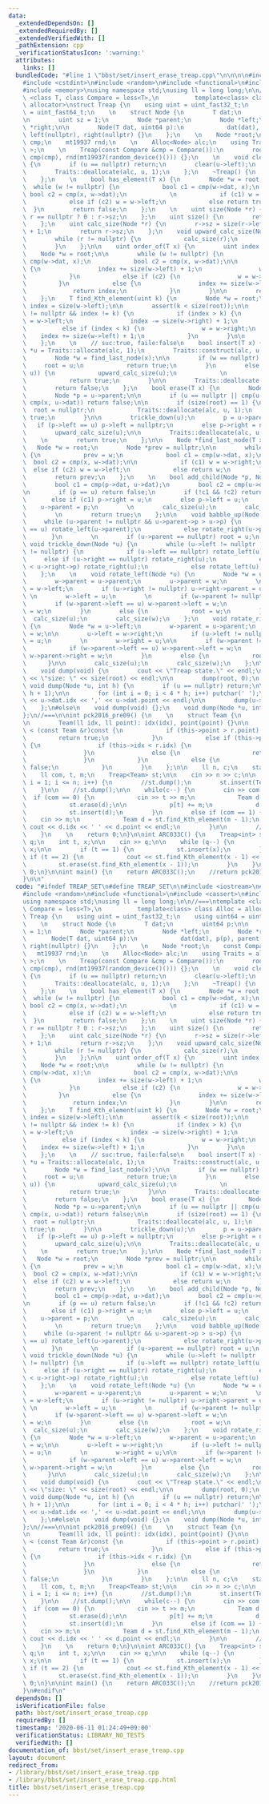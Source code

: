 ```yaml
---
data:
  _extendedDependsOn: []
  _extendedRequiredBy: []
  _extendedVerifiedWith: []
  _pathExtension: cpp
  _verificationStatusIcon: ':warning:'
  attributes:
    links: []
  bundledCode: "#line 1 \"bbst/set/insert_erase_treap.cpp\"\n\n\n\n#include <iostream>\n\
    #include <cstdint>\n#include <random>\n#include <functional>\n#include <cassert>\n\
    #include <memory>\nusing namespace std;\nusing ll = long long;\n\n//===\ntemplate\
    \ <class T, class Compare = less<T>,\n          template<class> class Alloc =\
    \ allocator>\nstruct Treap {\n    using uint = uint_fast32_t;\n    using uint64\
    \ = uint_fast64_t;\n    \n    struct Node {\n        T dat;\n        uint64 p;\n\
    \n        uint sz = 1;\n        Node *parent;\n        Node *left;\n        Node\
    \ *right;\n\n        Node(T dat, uint64 p):\n            dat(dat), p(p), parent(nullptr),\
    \ left(nullptr), right(nullptr) {}\n    };\n    \n    Node *root;\n    const Compare\
    \ cmp;\n    mt19937 rnd;\n    \n    Alloc<Node> alc;\n    using Traits = allocator_traits<Alloc<Node>\
    \ >;\n    \n    Treap(const Compare &cmp = Compare()):\n        root(nullptr),\
    \ cmp(cmp), rnd(mt19937(random_device()())) {};\n    \n    void clear(Node *u)\
    \ {\n        if (u == nullptr) return;\n        clear(u->left);\n        clear(u->right);\n\
    \        Traits::deallocate(alc, u, 1);\n    };\n    ~Treap() {\n        clear(root);\n\
    \    };\n    \n    bool has_element(T x) {\n        Node *w = root;\n\n      \
    \  while (w != nullptr) {\n            bool c1 = cmp(w->dat, x);\n           \
    \ bool c2 = cmp(x, w->dat);\n            \n            if (c1) w = w->right;\n\
    \            else if (c2) w = w->left;\n            else return true;\n      \
    \  }\n        return false;\n    };\n    \n    uint size(Node *r) {\n        return\
    \ r == nullptr ? 0 : r->sz;\n    };\n    uint size() {\n        return size(root);\n\
    \    };\n    uint calc_size(Node *r) {\n        r->sz = size(r->left) + size(r->right)\
    \ + 1;\n        return r->sz;\n    };\n    void upward_calc_size(Node *r) {\n\
    \        while (r != nullptr) {\n            calc_size(r);\n            r = r->parent;\n\
    \        }\n    };\n\n    uint order_of(T x) {\n        uint index = 0;\n    \
    \    Node *w = root;\n\n        while (w != nullptr) {\n            bool c1 =\
    \ cmp(w->dat, x);\n            bool c2 = cmp(x, w->dat);\n\n            if (c1)\
    \ {\n                index += size(w->left) + 1;\n                w = w->right;\n\
    \            }\n            else if (c2) {\n                w = w->left;\n   \
    \         }\n            else {\n                index += size(w->left);\n   \
    \             return index;\n            }\n        }\n\n        return -1;\n\
    \    };\n    T find_Kth_element(uint k) {\n        Node *w = root;\n        uint\
    \ index = size(w->left);\n\n        assert(k < size(root));\n\n        while (w\
    \ != nullptr && index != k) {\n            if (index > k) {\n                w\
    \ = w->left;\n                index -= size(w->right) + 1;\n            }\n  \
    \          else if (index < k) {\n                w = w->right;\n            \
    \    index += size(w->left) + 1;\n            }\n        }\n\n        return w->dat;\n\
    \    };\n    \n    // suc:true, faile:false\n    bool insert(T x) {\n        Node\
    \ *u = Traits::allocate(alc, 1);\n        Traits::construct(alc, u, x, (uint64)rnd());\n\
    \        Node *w = find_last_node(x);\n\n        if (w == nullptr) {\n       \
    \     root = u;\n            return true;\n        }\n        else if(add_child(w,\
    \ u)) {\n            upward_calc_size(u);\n            \n            babble_up(u);\n\
    \            return true;\n        }\n\n        Traits::deallocate(alc, u, 1);\n\
    \        return false;\n    };\n    bool erase(T x) {\n        Node *u = find_last_node(x);\n\
    \        Node *p = u->parent;\n\n        if (u == nullptr || cmp(u->dat, x) ||\
    \ cmp(x, u->dat)) return false;\n\n        if (size(root) == 1) {\n          \
    \  root = nullptr;\n            Traits::deallocate(alc, u, 1);\n            return\
    \ true;\n        }\n\n        trickle_down(u);\n        p = u->parent;\n     \
    \   if (p->left == u) p->left = nullptr;\n        else p->right = nullptr;\n\n\
    \        upward_calc_size(u);\n\n        Traits::deallocate(alc, u, 1);\n    \
    \    \n        return true;\n    };\n\n    Node *find_last_node(T x) {\n     \
    \   Node *w = root;\n        Node *prev = nullptr;\n\n        while (w != nullptr)\
    \ {\n            prev = w;\n            bool c1 = cmp(w->dat, x);\n          \
    \  bool c2 = cmp(x, w->dat);\n\n            if (c1) w = w->right;\n          \
    \  else if (c2) w = w->left;\n            else return w;\n        }\n        \n\
    \        return prev;\n    };\n    \n    bool add_child(Node *p, Node *u) {\n\
    \        bool c1 = cmp(p->dat, u->dat);\n        bool c2 = cmp(u->dat, p->dat);\n\
    \n        if (p == u) return false;\n        if (!c1 && !c2) return false;\n \
    \       else if (c1) p->right = u;\n        else p->left = u;\n        \n    \
    \    u->parent = p;\n        \n        calc_size(u);\n        calc_size(p);\n\
    \        \n        return true;\n    };\n\n    void babble_up(Node *u) {\n   \
    \     while (u->parent != nullptr && u->parent->p > u->p) {\n            if (u->parent->right\
    \ == u) rotate_left(u->parent);\n            else rotate_right(u->parent);\n \
    \       }\n        \n        if (u->parent == nullptr) root = u;\n    };\n   \
    \ void trickle_down(Node *u) {\n        while (u->left != nullptr || u->right\
    \ != nullptr) {\n            if (u->left == nullptr) rotate_left(u);\n       \
    \     else if (u->right == nullptr) rotate_right(u);\n            else if (u->left->p\
    \ < u->right->p) rotate_right(u);\n            else rotate_left(u);\n        }\n\
    \    };\n    \n    void rotate_left(Node *u) {\n        Node *w = u->right;\n\
    \        w->parent = u->parent;\n        u->parent = w;\n        \n        u->right\
    \ = w->left;\n        if (u->right != nullptr) u->right->parent = u;\n       \
    \ \n        w->left = u;\n        \n        if (w->parent != nullptr) {\n    \
    \        if (w->parent->left == u) w->parent->left = w;\n            else w->parent->right\
    \ = w;\n        }\n        else {\n            root = w;\n        }\n\n      \
    \  calc_size(u);\n        calc_size(w);\n    };\n    void rotate_right(Node *u)\
    \ {\n        Node *w = u->left;\n        w->parent = u->parent;\n        u->parent\
    \ = w;\n\n        u->left = w->right;\n        if (u->left != nullptr) u->left->parent\
    \ = u;\n        \n        w->right = u;\n\n        if (w->parent != nullptr) {\n\
    \            if (w->parent->left == u) w->parent->left = w;\n            else\
    \ w->parent->right = w;\n        }\n        else {\n            root = w;\n  \
    \      }\n\n        calc_size(u);\n        calc_size(w);\n    };\n\n#ifndef NODEBUG\n\
    \    void dump(void) {\n        cout << \"Treap state.\" << endl;\n        cout\
    \ << \"size: \" << size(root) << endl;\n\n        dump(root, 0);\n    };\n   \
    \ void dump(Node *u, int h) {\n        if (u == nullptr) return;\n\n        dump(u->right,\
    \ h + 1);\n\n        for (int i = 0; i < 4 * h; i++) putchar(' ');\n        cout\
    \ << u->dat.idx << ',' << u->dat.point << endl;\n\n        dump(u->left, h + 1);\n\
    \    };\n#else\n    void dump(void) {};\n    void dump(Node *u, int h) {};\n#endif\n\
    };\n//===\n\nint pck2016_pre09() {\n    \n    struct Team {\n        ll idx, point;\n\
    \n        Team(ll idx, ll point): idx(idx), point(point) {}\n\n        bool operator\
    \ < (const Team &r)const {\n            if (this->point > r.point) {\n       \
    \         return true;\n            }\n            else if (this->point == r.point)\
    \ {\n                if (this->idx < r.idx) {\n                    return true;\n\
    \                }\n                else {\n                    return false;\n\
    \                }\n            }\n            else {\n                return\
    \ false;\n            }\n        }\n    };\n\n    ll n, c;\n    static ll p[100005];\n\
    \    ll com, t, m;\n    Treap<Team> st;\n\n    cin >> n >> c;\n\n    for (int\
    \ i = 1; i <= n; i++) {\n        //st.dump();\n        st.insert(Team(i, 0));\n\
    \    }\n\n    //st.dump();\n\n    while(c--) {\n        cin >> com;\n\n      \
    \  if (com == 0) {\n            cin >> t >> m;\n            Team d = Team(t, p[t]);\n\
    \            st.erase(d);\n\n            p[t] += m;\n            d.point += m;\n\
    \            st.insert(d);\n        }\n        else if (com == 1) {\n        \
    \    cin >> m;\n            Team d = st.find_Kth_element(m - 1);\n           \
    \ cout << d.idx << ' ' << d.point << endl;\n        }\n\n        //st.dump();\n\
    \    }\n    \n    return 0;\n}\n\nint ARC033C() {\n    Treap<int> st;\n    int\
    \ q;\n    int t, x;\n\n    cin >> q;\n\n    while (q--) {\n        cin >> t >>\
    \ x;\n\n        if (t == 1) {\n            st.insert(x);\n        }\n        else\
    \ if (t == 2) {\n            cout << st.find_Kth_element(x - 1) << endl;\n   \
    \         st.erase(st.find_Kth_element(x - 1));\n        }\n    }\n\n    return\
    \ 0;\n}\n\nint main() {\n    return ARC033C();\n    //return pck2016_pre09();\n\
    }\n\n"
  code: "#ifndef TREAP_SET\n#define TREAP_SET\n\n#include <iostream>\n#include <cstdint>\n\
    #include <random>\n#include <functional>\n#include <cassert>\n#include <memory>\n\
    using namespace std;\nusing ll = long long;\n\n//===\ntemplate <class T, class\
    \ Compare = less<T>,\n          template<class> class Alloc = allocator>\nstruct\
    \ Treap {\n    using uint = uint_fast32_t;\n    using uint64 = uint_fast64_t;\n\
    \    \n    struct Node {\n        T dat;\n        uint64 p;\n\n        uint sz\
    \ = 1;\n        Node *parent;\n        Node *left;\n        Node *right;\n\n \
    \       Node(T dat, uint64 p):\n            dat(dat), p(p), parent(nullptr), left(nullptr),\
    \ right(nullptr) {}\n    };\n    \n    Node *root;\n    const Compare cmp;\n \
    \   mt19937 rnd;\n    \n    Alloc<Node> alc;\n    using Traits = allocator_traits<Alloc<Node>\
    \ >;\n    \n    Treap(const Compare &cmp = Compare()):\n        root(nullptr),\
    \ cmp(cmp), rnd(mt19937(random_device()())) {};\n    \n    void clear(Node *u)\
    \ {\n        if (u == nullptr) return;\n        clear(u->left);\n        clear(u->right);\n\
    \        Traits::deallocate(alc, u, 1);\n    };\n    ~Treap() {\n        clear(root);\n\
    \    };\n    \n    bool has_element(T x) {\n        Node *w = root;\n\n      \
    \  while (w != nullptr) {\n            bool c1 = cmp(w->dat, x);\n           \
    \ bool c2 = cmp(x, w->dat);\n            \n            if (c1) w = w->right;\n\
    \            else if (c2) w = w->left;\n            else return true;\n      \
    \  }\n        return false;\n    };\n    \n    uint size(Node *r) {\n        return\
    \ r == nullptr ? 0 : r->sz;\n    };\n    uint size() {\n        return size(root);\n\
    \    };\n    uint calc_size(Node *r) {\n        r->sz = size(r->left) + size(r->right)\
    \ + 1;\n        return r->sz;\n    };\n    void upward_calc_size(Node *r) {\n\
    \        while (r != nullptr) {\n            calc_size(r);\n            r = r->parent;\n\
    \        }\n    };\n\n    uint order_of(T x) {\n        uint index = 0;\n    \
    \    Node *w = root;\n\n        while (w != nullptr) {\n            bool c1 =\
    \ cmp(w->dat, x);\n            bool c2 = cmp(x, w->dat);\n\n            if (c1)\
    \ {\n                index += size(w->left) + 1;\n                w = w->right;\n\
    \            }\n            else if (c2) {\n                w = w->left;\n   \
    \         }\n            else {\n                index += size(w->left);\n   \
    \             return index;\n            }\n        }\n\n        return -1;\n\
    \    };\n    T find_Kth_element(uint k) {\n        Node *w = root;\n        uint\
    \ index = size(w->left);\n\n        assert(k < size(root));\n\n        while (w\
    \ != nullptr && index != k) {\n            if (index > k) {\n                w\
    \ = w->left;\n                index -= size(w->right) + 1;\n            }\n  \
    \          else if (index < k) {\n                w = w->right;\n            \
    \    index += size(w->left) + 1;\n            }\n        }\n\n        return w->dat;\n\
    \    };\n    \n    // suc:true, faile:false\n    bool insert(T x) {\n        Node\
    \ *u = Traits::allocate(alc, 1);\n        Traits::construct(alc, u, x, (uint64)rnd());\n\
    \        Node *w = find_last_node(x);\n\n        if (w == nullptr) {\n       \
    \     root = u;\n            return true;\n        }\n        else if(add_child(w,\
    \ u)) {\n            upward_calc_size(u);\n            \n            babble_up(u);\n\
    \            return true;\n        }\n\n        Traits::deallocate(alc, u, 1);\n\
    \        return false;\n    };\n    bool erase(T x) {\n        Node *u = find_last_node(x);\n\
    \        Node *p = u->parent;\n\n        if (u == nullptr || cmp(u->dat, x) ||\
    \ cmp(x, u->dat)) return false;\n\n        if (size(root) == 1) {\n          \
    \  root = nullptr;\n            Traits::deallocate(alc, u, 1);\n            return\
    \ true;\n        }\n\n        trickle_down(u);\n        p = u->parent;\n     \
    \   if (p->left == u) p->left = nullptr;\n        else p->right = nullptr;\n\n\
    \        upward_calc_size(u);\n\n        Traits::deallocate(alc, u, 1);\n    \
    \    \n        return true;\n    };\n\n    Node *find_last_node(T x) {\n     \
    \   Node *w = root;\n        Node *prev = nullptr;\n\n        while (w != nullptr)\
    \ {\n            prev = w;\n            bool c1 = cmp(w->dat, x);\n          \
    \  bool c2 = cmp(x, w->dat);\n\n            if (c1) w = w->right;\n          \
    \  else if (c2) w = w->left;\n            else return w;\n        }\n        \n\
    \        return prev;\n    };\n    \n    bool add_child(Node *p, Node *u) {\n\
    \        bool c1 = cmp(p->dat, u->dat);\n        bool c2 = cmp(u->dat, p->dat);\n\
    \n        if (p == u) return false;\n        if (!c1 && !c2) return false;\n \
    \       else if (c1) p->right = u;\n        else p->left = u;\n        \n    \
    \    u->parent = p;\n        \n        calc_size(u);\n        calc_size(p);\n\
    \        \n        return true;\n    };\n\n    void babble_up(Node *u) {\n   \
    \     while (u->parent != nullptr && u->parent->p > u->p) {\n            if (u->parent->right\
    \ == u) rotate_left(u->parent);\n            else rotate_right(u->parent);\n \
    \       }\n        \n        if (u->parent == nullptr) root = u;\n    };\n   \
    \ void trickle_down(Node *u) {\n        while (u->left != nullptr || u->right\
    \ != nullptr) {\n            if (u->left == nullptr) rotate_left(u);\n       \
    \     else if (u->right == nullptr) rotate_right(u);\n            else if (u->left->p\
    \ < u->right->p) rotate_right(u);\n            else rotate_left(u);\n        }\n\
    \    };\n    \n    void rotate_left(Node *u) {\n        Node *w = u->right;\n\
    \        w->parent = u->parent;\n        u->parent = w;\n        \n        u->right\
    \ = w->left;\n        if (u->right != nullptr) u->right->parent = u;\n       \
    \ \n        w->left = u;\n        \n        if (w->parent != nullptr) {\n    \
    \        if (w->parent->left == u) w->parent->left = w;\n            else w->parent->right\
    \ = w;\n        }\n        else {\n            root = w;\n        }\n\n      \
    \  calc_size(u);\n        calc_size(w);\n    };\n    void rotate_right(Node *u)\
    \ {\n        Node *w = u->left;\n        w->parent = u->parent;\n        u->parent\
    \ = w;\n\n        u->left = w->right;\n        if (u->left != nullptr) u->left->parent\
    \ = u;\n        \n        w->right = u;\n\n        if (w->parent != nullptr) {\n\
    \            if (w->parent->left == u) w->parent->left = w;\n            else\
    \ w->parent->right = w;\n        }\n        else {\n            root = w;\n  \
    \      }\n\n        calc_size(u);\n        calc_size(w);\n    };\n\n#ifndef NODEBUG\n\
    \    void dump(void) {\n        cout << \"Treap state.\" << endl;\n        cout\
    \ << \"size: \" << size(root) << endl;\n\n        dump(root, 0);\n    };\n   \
    \ void dump(Node *u, int h) {\n        if (u == nullptr) return;\n\n        dump(u->right,\
    \ h + 1);\n\n        for (int i = 0; i < 4 * h; i++) putchar(' ');\n        cout\
    \ << u->dat.idx << ',' << u->dat.point << endl;\n\n        dump(u->left, h + 1);\n\
    \    };\n#else\n    void dump(void) {};\n    void dump(Node *u, int h) {};\n#endif\n\
    };\n//===\n\nint pck2016_pre09() {\n    \n    struct Team {\n        ll idx, point;\n\
    \n        Team(ll idx, ll point): idx(idx), point(point) {}\n\n        bool operator\
    \ < (const Team &r)const {\n            if (this->point > r.point) {\n       \
    \         return true;\n            }\n            else if (this->point == r.point)\
    \ {\n                if (this->idx < r.idx) {\n                    return true;\n\
    \                }\n                else {\n                    return false;\n\
    \                }\n            }\n            else {\n                return\
    \ false;\n            }\n        }\n    };\n\n    ll n, c;\n    static ll p[100005];\n\
    \    ll com, t, m;\n    Treap<Team> st;\n\n    cin >> n >> c;\n\n    for (int\
    \ i = 1; i <= n; i++) {\n        //st.dump();\n        st.insert(Team(i, 0));\n\
    \    }\n\n    //st.dump();\n\n    while(c--) {\n        cin >> com;\n\n      \
    \  if (com == 0) {\n            cin >> t >> m;\n            Team d = Team(t, p[t]);\n\
    \            st.erase(d);\n\n            p[t] += m;\n            d.point += m;\n\
    \            st.insert(d);\n        }\n        else if (com == 1) {\n        \
    \    cin >> m;\n            Team d = st.find_Kth_element(m - 1);\n           \
    \ cout << d.idx << ' ' << d.point << endl;\n        }\n\n        //st.dump();\n\
    \    }\n    \n    return 0;\n}\n\nint ARC033C() {\n    Treap<int> st;\n    int\
    \ q;\n    int t, x;\n\n    cin >> q;\n\n    while (q--) {\n        cin >> t >>\
    \ x;\n\n        if (t == 1) {\n            st.insert(x);\n        }\n        else\
    \ if (t == 2) {\n            cout << st.find_Kth_element(x - 1) << endl;\n   \
    \         st.erase(st.find_Kth_element(x - 1));\n        }\n    }\n\n    return\
    \ 0;\n}\n\nint main() {\n    return ARC033C();\n    //return pck2016_pre09();\n\
    }\n#endif\n"
  dependsOn: []
  isVerificationFile: false
  path: bbst/set/insert_erase_treap.cpp
  requiredBy: []
  timestamp: '2020-06-11 01:24:49+09:00'
  verificationStatus: LIBRARY_NO_TESTS
  verifiedWith: []
documentation_of: bbst/set/insert_erase_treap.cpp
layout: document
redirect_from:
- /library/bbst/set/insert_erase_treap.cpp
- /library/bbst/set/insert_erase_treap.cpp.html
title: bbst/set/insert_erase_treap.cpp
---
```

